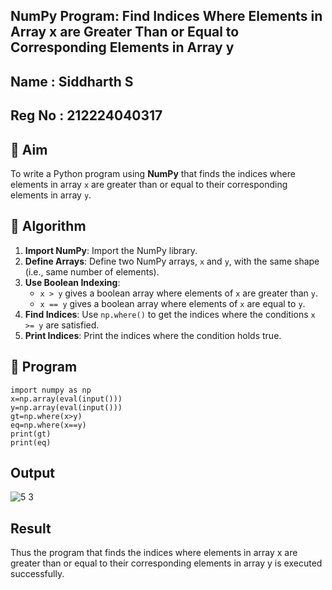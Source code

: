 
## NumPy Program: Find Indices Where Elements in Array x are Greater Than or Equal to Corresponding Elements in Array y

## Name   : Siddharth S
## Reg No : 212224040317

## 🎯 Aim
To write a Python program using **NumPy** that finds the indices where elements in array `x` are greater than or equal to their corresponding elements in array `y`.

## 🧠 Algorithm
1. **Import NumPy**: Import the NumPy library.
2. **Define Arrays**: Define two NumPy arrays, `x` and `y`, with the same shape (i.e., same number of elements).
3. **Use Boolean Indexing**: 
   - `x > y` gives a boolean array where elements of `x` are greater than `y`.
   - `x == y` gives a boolean array where elements of `x` are equal to `y`.
4. **Find Indices**: Use `np.where()` to get the indices where the conditions `x >= y` are satisfied.
5. **Print Indices**: Print the indices where the condition holds true.

## 🧾 Program
```
import numpy as np
x=np.array(eval(input()))
y=np.array(eval(input()))
gt=np.where(x>y)
eq=np.where(x==y)
print(gt)
print(eq)
```

## Output
![5 3](https://github.com/user-attachments/assets/0e0b0671-abc1-4a9f-a978-de0052e0f504)

## Result
Thus the program that finds the indices where elements in array x are greater than or equal to their corresponding elements in array y is executed successfully.

